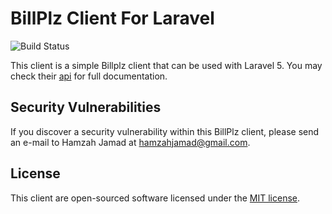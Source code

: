 # BillPlz Client For Laravel

![Build Status](https://img.shields.io/circleci/project/github/hamzahjamad/billplz.svg?style=flat-square)

This client is a simple Billplz client that can be used with Laravel 5. You may check their [api](https://www.billplz.com/api) for full documentation.

## Security Vulnerabilities

If you discover a security vulnerability within this BillPlz client, please send an e-mail to Hamzah Jamad at hamzahjamad@gmail.com. 

## License

This client are open-sourced software licensed under the [MIT license](http://opensource.org/licenses/MIT).
